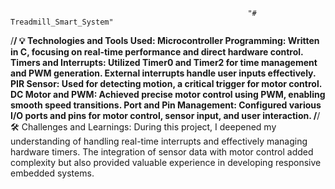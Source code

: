 
                                                         "# Treadmill_Smart_System" 
/**********************************************************************************************************************************************/
💡 Technologies and Tools Used:
Microcontroller Programming: Written in C, focusing on real-time performance and direct hardware control.
Timers and Interrupts: Utilized Timer0 and Timer2 for time management and PWM generation. External interrupts handle user inputs effectively.
PIR Sensor: Used for detecting motion, a critical trigger for motor control.
DC Motor and PWM: Achieved precise motor control using PWM, enabling smooth speed transitions.
Port and Pin Management: Configured various I/O ports and pins for motor control, sensor input, and user interaction.
/**********************************************************************************************************************************************/
🛠 Challenges and Learnings:
During this project, I deepened my understanding of handling real-time interrupts and effectively managing hardware timers. The integration of sensor data with motor control added complexity but also provided valuable experience in developing responsive embedded systems.
